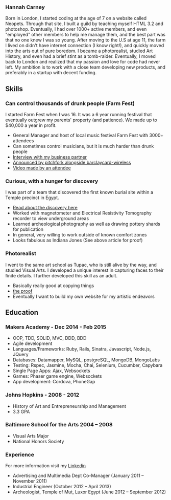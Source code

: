 ### Hannah Carney

Born in London, I started coding at the age of 7 on a website called Neopets. Through that site, I built a guild by teaching myself HTML 3.2 and photoshop. Eventually, I had over 1000+ active members, and even "employed" other members to help me manage them, and the best part was that no one knew I was so young. After moving to the U.S at age 11, the farm I lived on didn't have internet connection (I know right!), and quickly moved into the arts out of pure boredom. I became a photorealist, studied Art History, and even had a brief stint as a tomb-raider. Eventually, I moved back to London and realized that my passion and love for code had never left. My ambition is to work with a close team developing new products, and preferably in a startup with decent funding.

## Skills

### Can control thousands of drunk people (Farm Fest)

I started Farm Fest when I was 16. It was a 6 year running festival that eventually outgrew my parents' property (and patience). We made up to $40,000 a year in profit.

- General Manager and host of local music festival Farm Fest with 3000+ attendees
- Can sometimes control musicians, but it is much harder than drunk people
- [Interview with my business partner](http://www.citypaper.com/bcp-blog-3833-20110701,0,2651809.story)
- [Announced by pitchfork alongside barclaycard-wireless](http://pitchfork.com/news/46961-festivals-in-brief-barclaycard-wireless-trna-west-fest-farm-fest/)
- [Video made by an attendee](https://vimeo.com/58645020)

### Curious, with a hunger for discovery

I was part of a team that discovered the first known burial site within a Temple precinct in Egypt.

- [Read about the discovery here](http://krieger.jhu.edu/magazine/v10n1/unearthed/)
- Worked with magnetometer and Electrical Resistivity Tomography recorder to view underground areas
- Learned archeological photography as well as drawing pottery shards for publication
- In general, very willing to work outside of known comfort zones
- Looks fabulous as Indiana Jones (See above article for proof)


###  Photorealist

I went to the same art school as Tupac, who is still alive by the way, and studied Visual Arts. I developed a unique interest in capturing faces to their finite details. I further developed this skill as an adult.

- Basically really good at copying things
- [the proof](https://instagram.com/hannahlourealism/)
- Eventually I want to build my own website for my artistic endeavors

## Education

### Makers Academy - Dec 2014 - Feb 2015

- OOP, TDD, SOLID, MVC, DDD, BDD
- Agile development
- Languages/Frameworks: Ruby, Rails, Sinatra, Javascript, Node.js, JQuery
- Databases: Datamapper, MySQL, postgreSQL, MongoDB, MongoLabs
- Testing: Rspec, Jasmine, Mocha, Chai, Selenium, Cucumber, Capybara
- Single Page Apps: Ajax, Websockets
- Games: Phaser game engine, Websockets
- App development: Cordova, PhoneGap

### Johns Hopkins - 2008 - 2012

- History of Art and Entrepreneurship and Management
- 3.3 GPA

### Baltimore School for the Arts 2004 – 2008

- Visual Arts Major
- National Honors Society

### Experience

For more information visit my [Linkedin](https://www.linkedin.com/profile/view?id=364496570)

- Advertising and Multimedia Dept Co-Manager (January 2011 – November 2011)
- Industrial Engineer (October 2012 – April 2013)
- Archeologist, Temple of Mut, Luxor Egypt (June 2012 – September 2012)

